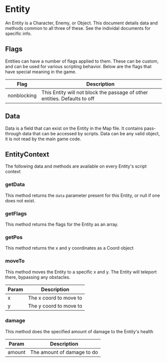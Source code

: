 # Entity

An Entity is a Character, Enemy, or Object. This document details data and methods common to all three of these. See the individal documents for specific info.

## Flags

Entities can have a number of flags applied to them. These can be custom, and can be used for various scripting behavior. Below are the flags that have special meaning in the game.

| Flag | Description |
| -- | -- |
| nonblocking | This Entity will not block the passage of other entities. Defaults to off |

## Data

Data is a field that can exist on the Entity in the Map file. It contains pass-through data that can be accessed by scripts. Data can be any valid object, it is not read by the main game code.

## EntityContext

The following data and methods are available on every Entity's script context

### getData

This method returns the `data` parameter present for this Entity, or null if one does not exist.

### getFlags

This method returns the flags for the Entity as an array.

### getPos

This method returns the x and y coordinates as a Coord object

### moveTo

This method moves the Entity to a specific x and y. The Entity will teleport there, bypassing any obstacles.

| Param | Description |
| -- | -- |
| x | The x coord to move to |
| y | The y coord to move to |

### damage

This method does the specified amount of damage to the Entity's health

| Param | Description |
| -- | -- |
| amount | The amount of damage to do |
